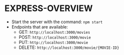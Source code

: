 # EXPRESS-OVERVIEW

- Start the server with the command: `npm start`
- Endpoints that are available:
    - GET: `http://localhost:3000/movies`
    - POST: `http://localhost:3000/movie`
    - PUT: `http://localhost:3000/movie`
    - DELETE: `http://localhost:3000/movie/{MOVIE-ID}`